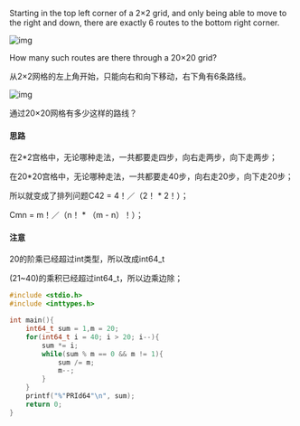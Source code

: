 Starting in the top left corner of a 2×2 grid, and only being able to move to the right and down, there are exactly 6 routes to the bottom right corner.

![img](https://projecteuler.net/project/images/p015.gif)

How many such routes are there through a 20×20 grid?

 从2×2网格的左上角开始，只能向右和向下移动，右下角有6条路线。

![img](https://projecteuler.net/project/images/p015.gif)

通过20×20网格有多少这样的路线？

#### 思路

在2*2宫格中，无论哪种走法，一共都要走四步，向右走两步，向下走两步；

在20*20宫格中，无论哪种走法，一共都要走40步，向右走20步，向下走20步；

所以就变成了排列问题C42 = 4！／（2！ * 2！）；

Cmn = m！／（n！ * （m - n）！）；

#### 注意

20的阶乘已经超过int类型，所以改成int64_t

(21~40)的乘积已经超过int64_t，所以边乘边除；

```c
#include <stdio.h>
#include <inttypes.h>

int main(){
	int64_t sum = 1,m = 20;
	for(int64_t i = 40; i > 20; i--){
		sum *= i;
		while(sum % m == 0 && m != 1){
			sum /= m;
			m--;
		}
	}
	printf("%"PRId64"\n", sum);
	return 0;
}
```

